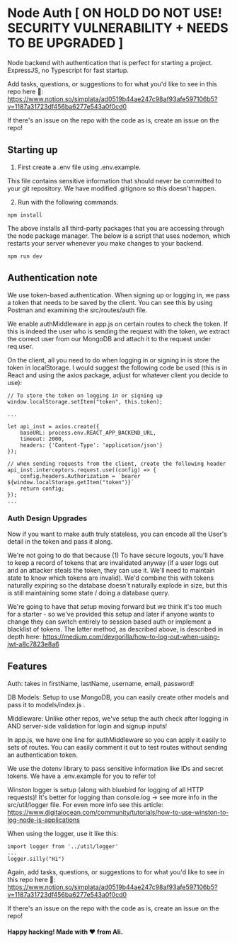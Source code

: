 Node Auth [ ON HOLD DO NOT USE! SECURITY VULNERABILITY + NEEDS TO BE UPGRADED ]
=========================================

Node backend with authentication that is perfect for starting a project. ExpressJS, no Typescript for fast startup.

Add tasks, questions, or suggestions to for what you'd like to see in this repo here 🙂: https://www.notion.so/simplata/ad0519b44ae247c98af93afe597106b5?v=1187a31723df456ba6277e543a0f0cd0

If there's an issue on the repo with the code as is, create an issue on the repo!

## Starting up

1) First create a .env file using .env.example. 

This file contains sensitive information that should never be committed to your git repository. We have modified .gitignore so this doesn't happen.

2) Run with the following commands.

```
npm install
```

The above installs all third-party packages that you are accessing through the node package manager. The below is a script that uses nodemon, which restarts your server whenever you make changes to your backend.

```
npm run dev
```

## Authentication note

We use token-based authentication. When signing up or logging in, we pass a token that needs to be saved by the client. You can see this by using Postman and examining the src/routes/auth file. 

We enable authMiddleware in app.js on certain routes to check the token. If this is indeed the user who is sending the request with the token, we extract the correct user from our MongoDB and attach it to the request under req.user.

On the client, all you need to do when logging in or signing in is store the token in localStorage. I would suggest the following code be used (this is in React and using the axios package, adjust for whatever client you decide to use):

```
// To store the token on logging in or signing up
window.localStorage.setItem("token", this.token);

...

let api_inst = axios.create({
    baseURL: process.env.REACT_APP_BACKEND_URL,
    timeout: 2000,
    headers: {'Content-Type': 'application/json'}
});

// when sending requests from the client, create the following header
api_inst.interceptors.request.use((config) => {
    config.headers.Authorization = `bearer ${window.localStorage.getItem("token")}`
    return config;
});
...
```

### Auth Design Upgrades

Now if you want to make auth truly stateless, you can encode all the User's detail in the token and pass it along. 

We're not going to do that because (1) To have secure logouts, you'll have to keep a record of tokens that are invalidated anyway (if a user logs out and an attacker steals the token, they can use it. We'll need to maintain state to know which tokens are invalid). We'd combine this with tokens naturally expiring so the database doesn't naturally explode in size, but this is still maintaining some state / doing a database query.

We're going to have that setup moving forward but we think it's too much for a starter - so we've provided this setup and later if anyone wants to change they can switch entirely to session based auth or implement a blacklist of tokens. The latter method, as described above, is described in depth here: https://medium.com/devgorilla/how-to-log-out-when-using-jwt-a8c7823e8a6 

## Features

Auth: takes in firstName, lastName, username, email, password!

DB Models: Setup to use MongoDB, you can easily create other models and pass it to models/index.js .

Middleware: Unlike other repos, we've setup the auth check after logging in AND server-side validation for login and signup inputs!

In app.js, we have one line for authMiddleware so you can apply it easily to sets of routes. You can easily comment it out to test routes without sending an authentication token.

We use the dotenv library to pass sensitive information like IDs and secret tokens. We have a .env.example for you to refer to!

Winston logger is setup (along with bluebird for logging of all HTTP requests)! It's better for logging than console.log -> see more info in the src/util/logger file. For even more info see this article: https://www.digitalocean.com/community/tutorials/how-to-use-winston-to-log-node-js-applications 

When using the logger, use it like this: 

```
import logger from '../util/logger' 
...
logger.silly("Hi")
```

Again, add tasks, questions, or suggestions to for what you'd like to see in this repo here 🙂: https://www.notion.so/simplata/ad0519b44ae247c98af93afe597106b5?v=1187a31723df456ba6277e543a0f0cd0

If there's an issue on the repo with the code as is, create an issue on the repo!

#### Happy hacking! Made with ❤️ from Ali.

